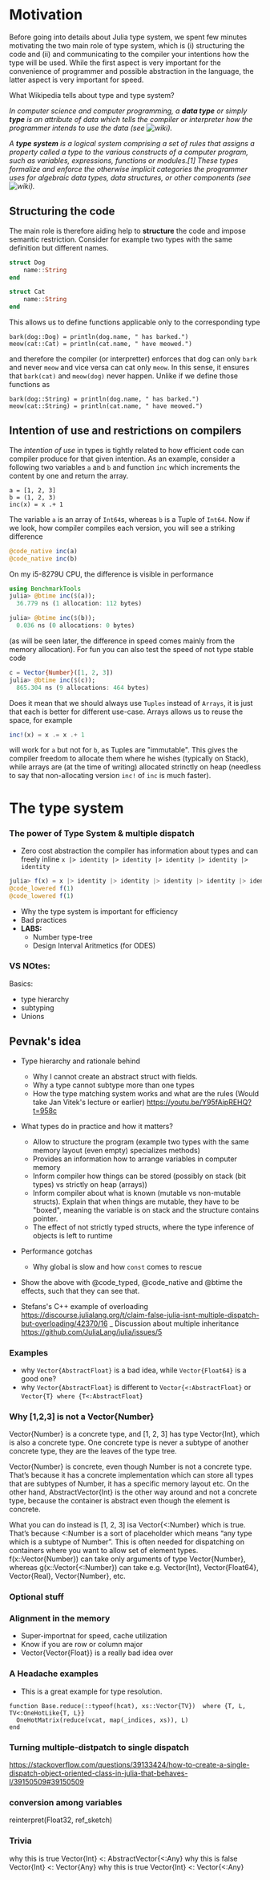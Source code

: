 # Motivation

Before going into details about Julia type system, we spent few minutes motivating the two main role of type system, which is (i) structuring the code and (ii) and communicating to the compiler your intentions how the type will be used. While the first aspect is very important for the convenience of programmer and possible abstraction in the language, the latter aspect is very important for speed. 

What Wikipedia tells about type and type system?

*In computer science and computer programming, a **data type** or simply **type** is an attribute of data which tells the compiler or interpreter how the programmer intends to use the data (see ![wiki](https://en.wikipedia.org/wiki/Data_type])).* 

*A **type system** is a logical system comprising a set of rules that assigns a property called a type to the various constructs of a computer program, such as variables, expressions, functions or modules.[1] These types formalize and enforce the otherwise implicit categories the programmer uses for algebraic data types, data structures, or other components (see ![wiki](https://en.wikipedia.org/wiki/Type_system])).*

## Structuring the code
The main role is therefore aiding help to **structure** the code and impose semantic restriction.
Consider for example two types with the same definition but different names.
```julia
struct Dog
	name::String
end

struct Cat
	name::String
end
```
This allows us to define functions applicable only to the corresponding type
```
bark(dog::Dog) = println(dog.name, " has barked.")
meow(cat::Cat) = println(cat.name, " have meowed.")
```
and therefore the compiler (or interpretter) enforces that dog can only `bark` and never `meow` and vice versa can cat only `meow`. In this sense, it ensures that `bark(cat)` and `meow(dog)` never happen. Unlike if we define 
those functions as 
```
bark(dog::String) = println(dog.name, " has barked.")
meow(cat::String) = println(cat.name, " have meowed.")
```

## Intention of use and restrictions on compilers
The *intention of use* in types is tightly related to how efficient code can compiler produce for that given intention. As an example, consider a following two variables `a` and `b` and function `inc` which increments the content by one and return the array.
```
a = [1, 2, 3]
b = (1, 2, 3)
inc(x) = x .+ 1
```
The variable `a` is an array of `Int64`s, whereas `b` is a Tuple of `Int64`. Now if we look, how compiler compiles each version, you will see a striking difference
```julia
@code_native inc(a)
@code_native inc(b)
```
On my i5-8279U CPU, the difference is visible in performance
```julia
using BenchmarkTools
julia> @btime inc($(a));
  36.779 ns (1 allocation: 112 bytes)

julia> @btime inc($(b));
  0.036 ns (0 allocations: 0 bytes)
```
(as will be seen later, the difference in speed comes mainly from the memory allocation). 
For fun you can also test the speed of not type stable code
```julia
c = Vector{Number}([1, 2, 3])
julia> @btime inc($(c));
  865.304 ns (9 allocations: 464 bytes)
```

Does it mean that we should always use `Tuples` instead of `Arrays`, it is just that each is better for different use-case. Arrays allows us to reuse the space, for example
```julia
inc!(x) = x .= x .+ 1
```
will work for `a` but not for `b`, as Tuples are "immutable". This gives the compiler freedom to allocate them where he wishes (typically on Stack), while arrays are (at the time of writing) allocated strinctly on heap (needless to say that non-allocating version `inc!` of `inc` is much faster).

# The type system



### The power of Type System \& multiple dispatch
  - Zero cost abstraction the compiler has information about types and can freely inline
    `x |> identity |> identity |> identity |> identity |> identity`

```julia
julia> f(x) = x |> identity |> identity |> identity |> identity |> identity
@code_lowered f(1)
@code_lowered f(1)
```
  - Why the type system is important for efficiency
  - Bad practices 
  - **LABS:**
      + Number type-tree
      + Design Interval Aritmetics (for ODES)

### VS NOtes: 
Basics:
 - type hierarchy
 - subtyping
 - Unions


## Pevnak's idea 
- Type hierarchy and rationale behind
	* Why I cannot create an abstract struct with fields.
	* Why a type cannot subtype more than one types
	* How the type matching system works and what are the rules (Would take Jan Vitek's lecture or earlier) https://youtu.be/Y95fAipREHQ?t=958c


- What types do in practice and how it matters?
	* Allow to structure the program (example two types with the same memory layout (even empty) specializes methods)
	* Provides an information how to arrange variables in computer memory
	* Inform compiler how things can be stored (possibly on stack (bit types) vs strictly on heap (arrays))
	* Inform compiler about what is known (mutable vs non-mutable structs). Explain that when things are mutable, they have to be "boxed", meaning the variable is on stack and the structure contains pointer. 
	* The effect of not strictly typed structs, where the type inference of objects is left to runtime

- Performance gotchas
	- Why global is slow and how `const` comes to rescue

- Show the above with @code_typed, @code_native and @btime the effects, such that they can see that.



- Stefans's C++ example of overloading https://discourse.julialang.org/t/claim-false-julia-isnt-multiple-dispatch-but-overloading/42370/16
_ Discussion about multiple inheritance https://github.com/JuliaLang/julia/issues/5


### Examples

* why `Vector{AbstractFloat}` is a bad idea, while `Vector{Float64}` is a good one?
* why `Vector{AbstractFloat}` is different to `Vector{<:AbstractFloat}` or `Vector{T} where {T<:AbstractFloat}` 


### Why [1,2,3] is not a Vector{Number}

Vector{Number} is a concrete type, and [1, 2, 3] has type Vector{Int}, which is also a concrete type. One concrete type is never a subtype of another concrete type, they are the leaves of the type tree.

Vector{Number} is concrete, even though Number is not a concrete type. That’s because it has a concrete implementation which can store all types that are subtypes of Number, it has a specific memory layout etc. On the other hand, AbstractVector{Int} is the other way around and not a concrete type, because the container is abstract even though the element is concrete.

What you can do instead is [1, 2, 3] isa Vector{<:Number} which is true. That’s because <:Number is a sort of placeholder which means “any type which is a subtype of Number”. This is often needed for dispatching on containers where you want to allow set of element types. f(x::Vector{Number}) can take only arguments of type Vector{Number}, whereas g(x::Vector{<:Number}) can take e.g. Vector{Int}, Vector{Float64}, Vector{Real}, Vector{Number}, etc.

### Optional stuff

### Alignment in the memory
* Super-importnat for speed, cache utilization
* Know if you are row or column major 
* Vector{Vector{Float}} is a really bad idea over 

### A Headache examples
* This is a great example for type resolution.
```
function Base.reduce(::typeof(hcat), xs::Vector{TV})  where {T, L, TV<:OneHotLike{T, L}}
  OneHotMatrix(reduce(vcat, map(_indices, xs)), L)
end
```


### Turning multiple-distpatch to single dispatch

https://stackoverflow.com/questions/39133424/how-to-create-a-single-dispatch-object-oriented-class-in-julia-that-behaves-l/39150509#39150509


### conversion among variables

reinterpret(Float32, ref_sketch)

### Trivia 
why this is true Vector{Int} <: AbstractVector{<:Any}
why this is false Vector{Int} <: Vector{Any}
why this is true Vector{Int} <: Vector{<:Any}
